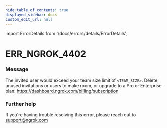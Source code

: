 ```yaml
---
hide_table_of_contents: true
displayed_sidebar: docs
custom_edit_url: null
---
```


import ErrorDetails from '/docs/errors/details/ErrorDetails';

# ERR_NGROK_4402

### Message
The invited user would exceed your team size limit of `<TEAM_SIZE>`. Delete unused invitations or users to make room, or upgrade to a Pro or Enterprise plan: https://dashboard.ngrok.com/billing/subscription

### Further help
If you're having trouble resolving this error, please reach out to [support@ngrok.com](mailto:support@ngrok.com?subject=Help%20with%20ERR_NGROK_4402)

<ErrorDetails error='err_ngrok_4402' />

